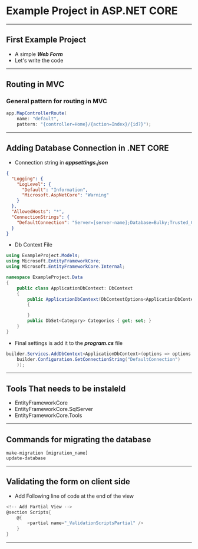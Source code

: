 # Example Project in ASP.NET CORE


--- ---
## First Example Project

- A simple **_Web Form_** 
- Let's write the code
--- ---
## Routing in MVC
### General pattern for routing in MVC
```C#
app.MapControllerRoute(
    name: "default",
    pattern: "{controller=Home}/{action=Index}/{id?}");
```
--- ---
## Adding Database Connection in .NET CORE

- Connection string in **_appsettings.json_**
```json
{
  "Logging": {
    "LogLevel": {
      "Default": "Information",
      "Microsoft.AspNetCore": "Warning"
    }
  },
  "AllowedHosts": "*",
  "ConnectionStrings": {
    "DefaultConnection": "Server=[server-name];Database=Bulky;Trusted_Connection=True;TrustServerCertificate=True;"
  }
}
```

- Db Context File 
```C#
using ExampleProject.Models;
using Microsoft.EntityFrameworkCore;
using Microsoft.EntityFrameworkCore.Internal;

namespace ExampleProject.Data
{
    public class ApplicationDbContext: DbContext
    {
        public ApplicationDbContext(DbContextOptions<ApplicationDbContext> options) : base(options)
        {

        }
        public DbSet<Category> Categories { get; set; }
    }
}
```

- Final settings is add it to the **_program.cs_** file

```C#
builder.Services.AddDbContext<ApplicationDbContext>(options => options.UseSqlServer(
    builder.Configuration.GetConnectionString("DefaultConnection")
    ));
```
--- ---
## Tools That needs to be instaleld

- EntityFrameworkCore
- EntityFrameworkCore.SqlServer
- EntityFrameworkCore.Tools
--- ---
## Commands for migrating the database

```shell
make-migration [migration_name]
update-database
```
--- ---
## Validating the form on client side

- Add Following line of code at the end of the view
```C#
<!-- Add Partial View -->
@section Scripts{
    @{
        <partial name="_ValidationScriptsPartial" />
    }
}
```
--- ---
